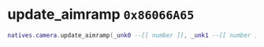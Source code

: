 # update_aimramp `0x86066A65`

```lua
natives.camera.update_aimramp(_unk0 --[[ number ]], _unk1 --[[ number ]], _unk2 --[[ number ]], _unk3 --[[ number ]], _unk4 --[[ number ]])
```